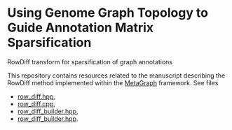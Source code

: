 # Using Genome Graph Topology to Guide Annotation Matrix Sparsification

RowDiff transform for sparsification of graph annotations

This repository contains resources related to the manuscript describing the RowDiff method implemented within the [MetaGraph](https://github.com/ratschlab/metagraph) framework.
See files
* [row_diff.hpp](https://github.com/ratschlab/metagraph/tree/8381ca7b2c6b08c8401dad38221346703801bd86/metagraph/src/annotation/binary_matrix/row_diff/row_diff.hpp),
* [row_diff.cpp](https://github.com/ratschlab/metagraph/tree/8381ca7b2c6b08c8401dad38221346703801bd86/metagraph/src/annotation/binary_matrix/row_diff/row_diff.cpp),
* [row_diff_builder.hpp](https://github.com/ratschlab/metagraph/tree/8381ca7b2c6b08c8401dad38221346703801bd86/metagraph/src/annotation/row_diff_builder.hpp),
* [row_diff_builder.hpp](https://github.com/ratschlab/metagraph/tree/8381ca7b2c6b08c8401dad38221346703801bd86/metagraph/src/annotation/row_diff_builder.cpp).
